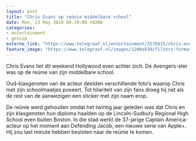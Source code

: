 ```yaml
---
layout: post
title: "Chris Evans op reünie middelbare school"
date: Mon, 13 May 2019 09:19:00 +0200
categories: 
- entertainment 
- gossip 
externe_link: "https://www.telegraaf.nl/entertainment/3576615/chris-evans-op-reunie-middelbare-school"
feature_image: "https://www.telegraaf.nl/images/1200x630/filters:format(jpeg):quality(80)/cdn-kiosk-api.telegraaf.nl/062603e2-7547-11e9-92d1-02d2fb1aa1d7.jpg"
---
```


<p class="intro">Chris Evans liet dit weekend Hollywood even achter zich. De Avengers-ster was op de reünie van zijn middelbare school.</p> <p>Oud-klasgenoten van de acteur deelden verschillende foto’s waarop Chris met zijn schoolmaatjes poseert. Tot hilariteit van zijn fans droeg hij net als de rest van de aanwezigen een sticker met zijn naam erop.</p><p>De reünie werd gehouden omdat het twintig jaar geleden was dat Chris en zijn klasgenoten hun diploma haalden op de Lincoln-Sudbury Regional High School even buiten Boston. In die stad werkt de 37-jarige Captain America-acteur op het moment aan Defending Jacob, een nieuwe serie van Apple+. Hij zou last minute hebben besloten naar de reünie te komen.</p>
